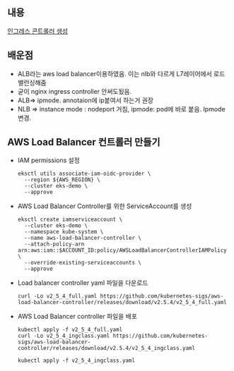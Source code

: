 ## 내용

[인그레스 콘트롤러 생성]()

## 배운점

- ALB라는 aws load balancer이용하였음. 이는 nlb와 다르게 L7레이어에서 로드 밸런싱해줌
- 굳이 nginx ingress controller 안써도됬음.
- ALB=> ipmode. annotaion에 ip붙여서 하는거 권장
- NLB => instance mode : nodeport 거침, ipmode: pod에 바로 붙음. Ipmode 변경.

## AWS Load Balancer 컨트롤러 만들기

- IAM permissions 설정

  ```
  eksctl utils associate-iam-oidc-provider \
    --region ${AWS_REGION} \
    --cluster eks-demo \
    --approve
  ```

- AWS Load Balancer Controller를 위한 ServiceAccount를 생성

  ```
  eksctl create iamserviceaccount \
    --cluster eks-demo \
    --namespace kube-system \
    --name aws-load-balancer-controller \
    --attach-policy-arn arn:aws:iam::$ACCOUNT_ID:policy/AWSLoadBalancerControllerIAMPolicy \
    --override-existing-serviceaccounts \
    --approve

  ```

- Load balancer controller yaml 파일을 다운로드

  ```
  curl -Lo v2_5_4_full.yaml https://github.com/kubernetes-sigs/aws-load-balancer-controller/releases/download/v2.5.4/v2_5_4_full.yaml
  ```

- AWS Load Balancer controller 파일을 배포

  ```
  kubectl apply -f v2_5_4_full.yaml
  curl -Lo v2_5_4_ingclass.yaml https://github.com/kubernetes-sigs/aws-load-balancer-controller/releases/download/v2.5.4/v2_5_4_ingclass.yaml

  kubectl apply -f v2_5_4_ingclass.yaml
  ```
